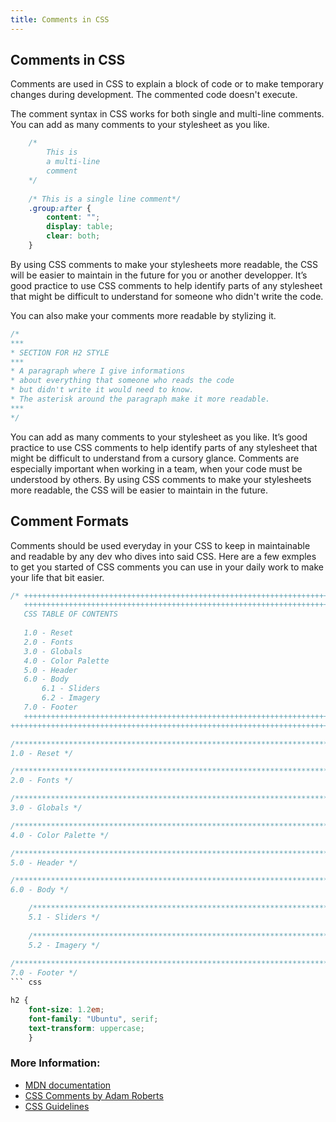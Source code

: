 ```yaml
---
title: Comments in CSS
---
```

## Comments in CSS

Comments are used in CSS to explain a block of code or to make temporary changes during development. The commented code doesn't execute. 

The comment syntax in CSS works for both single and multi-line comments. You can add as many comments to your stylesheet as you like.

```css
    /*
        This is
        a multi-line
        comment
    */
    
    /* This is a single line comment*/
    .group:after {
        content: "";
        display: table;
        clear: both;
    }
```

By using CSS comments to make your stylesheets more readable, the CSS will be easier to maintain in the future for you or another developper. 
It’s good practice to use CSS comments to help identify parts of any stylesheet that might be difficult to understand for someone who didn't write the code. 

You can also make your comments more readable by stylizing it.  

```css
/*
***
* SECTION FOR H2 STYLE 
***
* A paragraph where I give informations
* about everything that someone who reads the code
* but didn't write it would need to know.
* The asterisk around the paragraph make it more readable.
***
*/
```
You can add as many comments to your stylesheet as you like. It’s good practice to use CSS comments to help identify parts of any stylesheet that might be difficult to understand from a cursory glance. Comments are especially important when working in a team, when your code must be understood by others. By using CSS comments to make your stylesheets more readable, the CSS will be easier to maintain in the future.

## Comment Formats

Comments should be used everyday in your CSS to keep in maintainable and readable by any dev who dives into said CSS.
Here are a few exmples to get you started of CSS comments you can use in your daily work to make your life that bit easier.

``` css
/* ++++++++++++++++++++++++++++++++++++++++++++++++++++++++++++++++++++++++++
   ++++++++++++++++++++++++++++++++++++++++++++++++++++++++++++++++++++++++++
   CSS TABLE OF CONTENTS
   
   1.0 - Reset
   2.0 - Fonts
   3.0 - Globals
   4.0 - Color Palette
   5.0 - Header
   6.0 - Body
       6.1 - Sliders
       6.2 - Imagery
   7.0 - Footer
   ++++++++++++++++++++++++++++++++++++++++++++++++++++++++++++++++++++++++++
++++++++++++++++++++++++++++++++++++++++++++++++++++++++++++++++++++++++++ */

/****************************************************************************
1.0 - Reset */

/****************************************************************************
2.0 - Fonts */

/****************************************************************************
3.0 - Globals */

/****************************************************************************
4.0 - Color Palette */

/****************************************************************************
5.0 - Header */

/****************************************************************************
6.0 - Body */

    /************************************************************************
    5.1 - Sliders */
    
    /************************************************************************
    5.2 - Imagery */
    
/****************************************************************************
7.0 - Footer */
``` css

h2 {
    font-size: 1.2em;
    font-family: "Ubuntu", serif;
    text-transform: uppercase;
    }
```

### More Information:

* [MDN documentation](https://developer.mozilla.org/en-US/docs/Web/CSS/Comments)
* [CSS Comments by Adam Roberts](https://www.sitepoint.com/css-comments/)
* [CSS Guidelines](https://cssguidelin.es/#commenting) 
